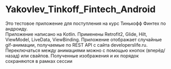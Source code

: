 # Yakovlev_Tinkoff_Fintech_Android
Это тестовое приложение для поступления на курс Тинькофф Финтех по андроиду. <br/>
Приложение написано на Kotlin. 
Применены Retrofit2, Glide, Hilt, ViewModel, LiveData, ViewBinding.
Приложение отображает случайные gif-анимации, получаемые по REST API с сайта developerslife.ru. Переключаться между анимациями можно с помощью кнопок (вперёд/назад) или свайпов. Полученные изображения и их порядок сохраняются в рамках сессии

